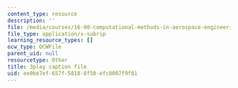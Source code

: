 ```yaml
---
content_type: resource
description: ''
file: /media/courses/16-90-computational-methods-in-aerospace-engineering-spring-2014/ee0be7ef657f58188f50efc8007f9f81_1SY0C9IfyeU.vtt
file_type: application/x-subrip
learning_resource_types: []
ocw_type: OCWFile
parent_uid: null
resourcetype: Other
title: 3play caption file
uid: ee0be7ef-657f-5818-8f50-efc8007f9f81
---
```

